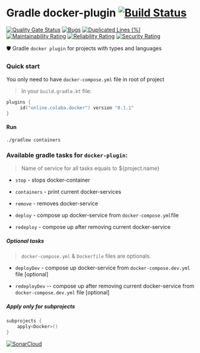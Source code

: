 # Gradle docker-plugin [![Build Status](https://travis-ci.org/steklopod/gradle-docker-plugin.svg?branch=master)](https://travis-ci.org/steklopod/gradle-docker-plugin)
[![Quality Gate Status](https://sonarcloud.io/api/project_badges/measure?project=steklopod_gradle-docker-plugin&metric=alert_status)](https://sonarcloud.io/dashboard?id=steklopod_gradle-docker-plugin)
[![Bugs](https://sonarcloud.io/api/project_badges/measure?project=steklopod_gradle-docker-plugin&metric=bugs)](https://sonarcloud.io/dashboard?id=steklopod_gradle-docker-plugin)
[![Duplicated Lines (%)](https://sonarcloud.io/api/project_badges/measure?project=steklopod_gradle-docker-plugin&metric=duplicated_lines_density)](https://sonarcloud.io/dashboard?id=steklopod_gradle-docker-plugin)
[![Maintainability Rating](https://sonarcloud.io/api/project_badges/measure?project=steklopod_gradle-docker-plugin&metric=sqale_rating)](https://sonarcloud.io/dashboard?id=steklopod_gradle-docker-plugin)
[![Reliability Rating](https://sonarcloud.io/api/project_badges/measure?project=steklopod_gradle-docker-plugin&metric=reliability_rating)](https://sonarcloud.io/dashboard?id=steklopod_gradle-docker-plugin)
[![Security Rating](https://sonarcloud.io/api/project_badges/measure?project=steklopod_gradle-docker-plugin&metric=security_rating)](https://sonarcloud.io/dashboard?id=steklopod_gradle-docker-plugin)

🛡️ Gradle `docker plugin` for projects with types and languages

### Quick start

You only need to have `docker-compose.yml` file in root of project

> In your `build.gradle.kt` file:

```kotlin
plugins {
     id("online.colaba.docker") version "0.1.1"
}
```

#### Run

```shell script
./gradlew containers
```

### Available gradle tasks for `docker-plugin`:

> Name of service for all tasks equals to ${project.name} 

* `stop` - stops docker-container 

* `containers` - print current docker-services

* `remove` - removes docker-service

* `deploy` - compose up  docker-service from `docker-compose.yml`file

* `redeploy` - compose up after removing current docker-service

##### Optional tasks

> `docker-compose.yml` & `Dockerfile` files are optionals.

* `deployDev` - compose up  docker-service from `docker-compose.dev.yml` file [optional]

* `redeployDev` -- compose up after removing current docker-service from `docker-compose.dev.yml` file [optional]


##### Apply only for subprojects

```kotlin
subprojects {
    apply<Docker>()
}
```


[![SonarCloud](https://sonarcloud.io/images/project_badges/sonarcloud-black.svg)](https://sonarcloud.io/dashboard?id=steklopod_gradle-docker-plugin)
